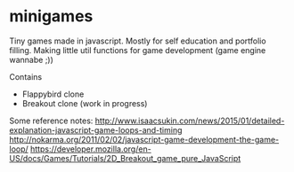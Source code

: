 # minigames

Tiny games made in javascript.
Mostly for self education and portfolio filling.
Making little util functions for game development (game engine wannabe ;))

Contains
- Flappybird clone
- Breakout clone (work in progress)

Some reference notes:
http://www.isaacsukin.com/news/2015/01/detailed-explanation-javascript-game-loops-and-timing
http://nokarma.org/2011/02/02/javascript-game-development-the-game-loop/
https://developer.mozilla.org/en-US/docs/Games/Tutorials/2D_Breakout_game_pure_JavaScript
